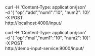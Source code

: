 curl -H 'Content-Type: application/json' \
      -d '{ "op":"add","num1":"10", "num2": 10}' \
      -X POST \
      http://localhost:4000/input/


curl -H 'Content-Type: application/json' \
      -d '{ "op":"mul","num1":"10", "num2": 10}' \
      -X POST \
      http://demo-input-service:9000/input/


